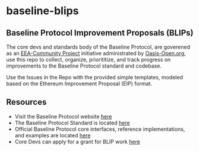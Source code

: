 # baseline-blips
<h2>Baseline Protocol Improvement Proposals (BLIPs)</h2>

The core devs and standards body of the Baseline Protocol, are goverened as an [EEA-Community Project](https://entethalliance.org/eeacommunityprojects/) initiative administrated by [Oasis-Open.org](https://oasis-open.org), use this repo to collect, organize, priorititize, and track progress on improvements to the Baseline Protocol standard and codebase.

Use the Issues in the Repo with the provided simple templates, modeled based on the Ethereum Improvement Proposal (EIP) format.

## Resources
* Visit the Baseline Protocol website [here](https://baseline-protocol.org)
* The Baseline Protocol Standard is located [here](https://github.com/eea-oasis/baseline-standard)
* Official Baseline Protocol core interfaces, reference implementations, and examples are located [here](https://github.com/eea-oasis/baseline)
* Core Devs can apply for a grant for BLIP work [here](https://github.com/eea-oasis/baseline-grants)
